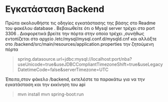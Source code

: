  # Εγκατάσταση Backend

 Πρώτα ακολουθήστε τις οδηγίες εγκατάστασης της βάσης στο Readme του φακέλου database . Βεβαιωθείτε ότι ο Mysql server τρέχει στο port 3306 . Διαφορετικά βρείτε την  πόρτα στην οποία τρέχει ,συνήθως εντοπίζεται στο αρχείο /etc/mysql/mysql.conf.d/mysqld.cnf και αλλάξτε στο /backend/src/main/resources/application.properties την ζητούμενη πόρτα
 >spring.datasource.url=jdbc:mysql://localhost:port/nba?useUnicode=true&useJDBCCompliantTimezoneShift=true&useLegacyDatetimeCode=false&serverTimezone=UTC

 Έπειτα,στον φάκελο /backend, εκτελέστε τα παρακάτω για να την εγκατάσταση και την εκκίνηση του api
 >mvn install
 >mvn spring-boot:run

